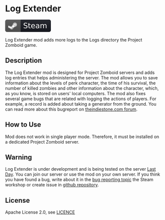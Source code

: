 # Log Extender
[![Steam Workshop](assets/steam.svg)](https://steamcommunity.com/sharedfiles/filedetails/?id=1844524972)

Log Extender mod adds more logs to the Logs directory the Project Zomboid game.  

## Description
The Log Extender mod is designed for Project Zomboid servers and adds log entries that helps administering the server.
The mod allows you to save information about the levels of perk character, the time of his survival, the number of killed zombies and other
information about the character, which, as you know, is stored on users' local computers. The mod also fixes several game bugs that are related
with logging the actions of players. For example, a record is added about taking a generator from the ground. You can read more about this bugreport
on [theindiestone.com forum](https://theindiestone.com/forums/index.php?/topic/25683-nothing-will-be-written-to-the-log-if-you-take-generator-from-the-ground/).

## How to Use
Mod does not work in single player mode. Therefore, it must be installed on a dedicated Project Zomboid server.

## Warning
Log Extender is under development and is being tested on the server [Last Day](https://last-day.wargm.ru). You can join our server or use the mod on your own server.
If you think you have found a bug, write about it in the [bug reporting topic](https://steamcommunity.com/workshop/filedetails/discussion/1844524972/1638668751263547005/)
the Steam workshop or create issue in [github repository](https://github.com/game-servers/pz-mod-log-extender).

## License
Apache License 2.0, see [LICENCE](LICENSE)
